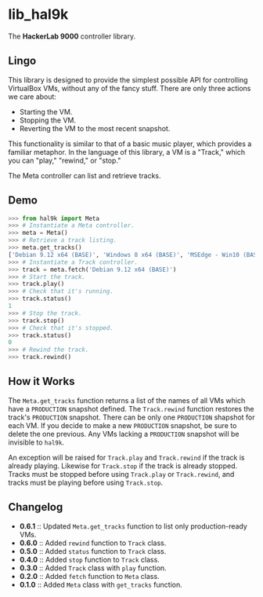 # lib_hal9k

The **HackerLab 9000** controller library.

## Lingo

This library is designed to provide the simplest possible API for controlling
VirtualBox VMs, without any of the fancy stuff. There are only three actions
we care about:

* Starting the VM.
* Stopping the VM.
* Reverting the VM to the most recent snapshot.

This functionality is similar to that of a basic music player, which provides a familiar metaphor. In the language of this library, a VM is a "Track," which you can "play," "rewind," or "stop."

The Meta controller can list and retrieve tracks.

## Demo

```python
>>> from hal9k import Meta
>>> # Instantiate a Meta controller.
>>> meta = Meta()
>>> # Retrieve a track listing.
>>> meta.get_tracks()
['Debian 9.12 x64 (BASE)', 'Windows 8 x64 (BASE)', 'MSEdge - Win10 (BASE)', 'Debian 10.3 x64 (BASE)']
>>> # Instantiate a Track controller.
>>> track = meta.fetch('Debian 9.12 x64 (BASE)')
>>> # Start the track.
>>> track.play()
>>> # Check that it's running.
>>> track.status()
1
>>> # Stop the track.
>>> track.stop()
>>> # Check that it's stopped.
>>> track.status()
0
>>> # Rewind the track.
>>> track.rewind()
```

## How it Works

The `Meta.get_tracks` function returns a list of the names of all VMs which have a `PRODUCTION` snapshot defined. The `Track.rewind` function restores the track's `PRODUCTION` snapshot. There can be only one `PRODUCTION` shapshot for each VM. If you decide to make a new `PRODUCTION` snapshot, be sure to delete the one previous. Any VMs lacking a `PRODUCTION` snapshot will be invisible to `hal9k`.

An exception will be raised for `Track.play` and `Track.rewind` if the track is already playing. Likewise for `Track.stop` if the track is already stopped. Tracks must be stopped before using `Track.play` or `Track.rewind`, and tracks must be playing before using `Track.stop`.

## Changelog

* **0.6.1** :: Updated `Meta.get_tracks` function to list only production-ready VMs.
* **0.6.0** :: Added `rewind` function to `Track` class.
* **0.5.0** :: Added `status` function to `Track` class.
* **0.4.0** :: Added `stop` function to `Track` class.
* **0.3.0** :: Added `Track` class with `play` function.
* **0.2.0** :: Added `fetch` function to `Meta` class.
* **0.1.0** :: Added `Meta` class with `get_tracks` function.
